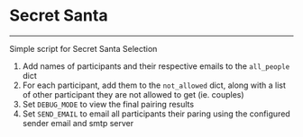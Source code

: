 # Secret Santa
----------
Simple script for Secret Santa Selection

1. Add names of participants and their respective emails to the `all_people` dict
2. For each participant, add them to the `not_allowed` dict, along with a list of other participant they are not allowed to get (ie. couples)
3. Set `DEBUG_MODE` to view the final pairing results
4. Set `SEND_EMAIL` to email all participants their paring using the configured sender email and smtp server

